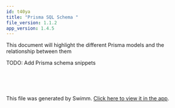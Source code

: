 ```yaml
---
id: t40ya
title: "Prisma SQL Schema "
file_version: 1.1.2
app_version: 1.4.5
---
```


This document will highlight the different Prisma models and the relationship between them

TODO: Add Prisma schema snippets

<br/>

<br/>

<br/>

This file was generated by Swimm. [Click here to view it in the app](/repos/Z2l0aHViJTNBJTNBZm9vZHZhdWx0LWFwaSUzQSUzQWZvb2R2YXVsdC1pbw==/docs/t40ya).
